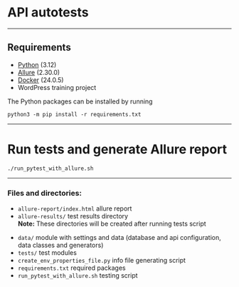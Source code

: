 # API autotests
***


## Requirements
* [Python](https://www.python.org/downloads/) (3.12)
* [Allure](https://allurereport.org/docs/install/) (2.30.0)
* [Docker](https://www.docker.com/get-started/) (24.0.5)
* WordPress training project

The Python packages can be installed by running  
```commandline
python3 -m pip install -r requirements.txt
```
***


# Run tests and generate Allure report
```
./run_pytest_with_allure.sh
```
***


### Files and directories:
- `allure-report/index.html` allure report
- `allure-results/` test results directory  
**Note:** These directories will be created after running tests script

* `data/` module with settings and data (database and api configuration, data classes and generators)
* `tests/` test modules
* `create_env_properties_file.py` info file generating script
* `requirements.txt` required packages
* `run_pytest_with_allure.sh` testing script